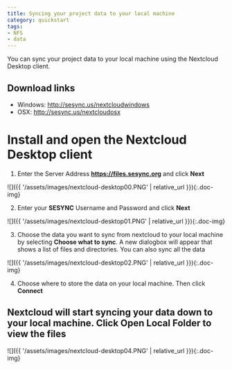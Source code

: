 ```yaml
---
title: Syncing your project data to your local machine
category: quickstart
tags: 
- NFS
- data
---
```


You can sync your project data to your local machine using the Nextcloud Desktop client.

## Download links
  * Windows: http://sesync.us/nextcloudwindows
  * OSX: http://sesync.us/nextcloudosx

# Install and open the Nextcloud Desktop client

1. Enter the Server Address **https://files.sesync.org** and click **Next**

![]({{ '/assets/images/nextcloud-desktop00.PNG' | relative_url }}){:.doc-img}

2. Enter your **SESYNC** Username and Password and click **Next**

![]({{ '/assets/images/nextcloud-desktop01.PNG' | relative_url }}){:.doc-img}

3. Choose the data you want to sync from nextcloud to your local machine by selecting **Choose what to sync**. A new dialogbox will appear that shows a list of files and directories. You can also sync all the data

![]({{ '/assets/images/nextcloud-desktop02.PNG' | relative_url }}){:.doc-img}

4. Choose where to store the data on your local machine. Then click **Connect**

## Nextcloud will start syncing your data down to your local machine. Click **Open Local Folder** to view the files

![]({{ '/assets/images/nextcloud-desktop04.PNG' | relative_url }}){:.doc-img}
